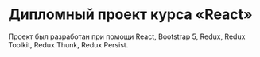 # Дипломный проект курса «React»

Проект был разработан при помощи React, Bootstrap 5, Redux, Redux Toolkit, Redux Thunk, Redux Persist.